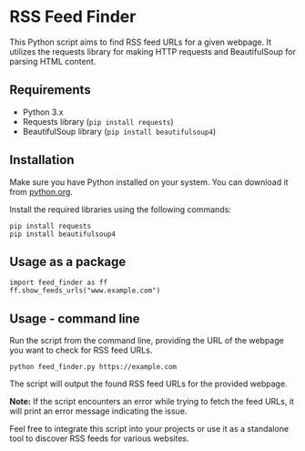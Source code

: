 # RSS Feed Finder
This Python script aims to find RSS feed URLs for a given webpage. It utilizes the requests library for making HTTP requests and BeautifulSoup for parsing HTML content.

## Requirements
- Python 3.x
- Requests library (`pip install requests`)
- BeautifulSoup library (`pip install beautifulsoup4`)

## Installation
Make sure you have Python installed on your system. You can download it from [python.org](python.org).

Install the required libraries using the following commands:

```
pip install requests
pip install beautifulsoup4
```

## Usage as a package

```
import feed_finder as ff
ff.show_feeds_urls("www.example.com")
```

## Usage - command line
Run the script from the command line, providing the URL of the webpage you want to check for RSS feed URLs.

```
python feed_finder.py https://example.com
```
The script will output the found RSS feed URLs for the provided webpage.

**Note:** If the script encounters an error while trying to fetch the feed URLs, it will print an error message indicating the issue.

Feel free to integrate this script into your projects or use it as a standalone tool to discover RSS feeds for various websites.
